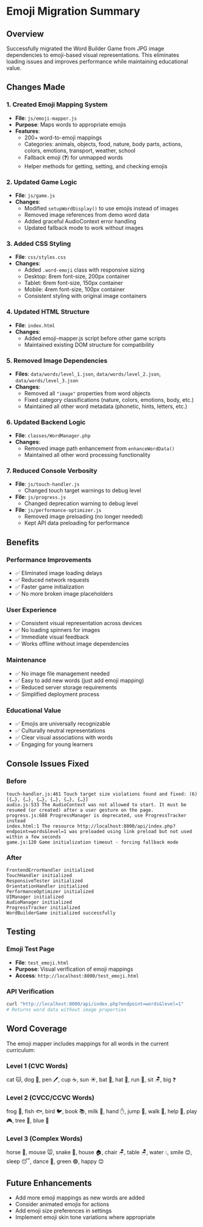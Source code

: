 # Emoji Migration Summary

## Overview
Successfully migrated the Word Builder Game from JPG image dependencies to emoji-based visual representations. This eliminates loading issues and improves performance while maintaining educational value.

## Changes Made

### 1. Created Emoji Mapping System
- **File**: `js/emoji-mapper.js`
- **Purpose**: Maps words to appropriate emojis
- **Features**:
  - 200+ word-to-emoji mappings
  - Categories: animals, objects, food, nature, body parts, actions, colors, emotions, transport, weather, school
  - Fallback emoji (❓) for unmapped words
  - Helper methods for getting, setting, and checking emojis

### 2. Updated Game Logic
- **File**: `js/game.js`
- **Changes**:
  - Modified `setupWordDisplay()` to use emojis instead of images
  - Removed image references from demo word data
  - Added graceful AudioContext error handling
  - Updated fallback mode to work without images

### 3. Added CSS Styling
- **File**: `css/styles.css`
- **Changes**:
  - Added `.word-emoji` class with responsive sizing
  - Desktop: 8rem font-size, 200px container
  - Tablet: 6rem font-size, 150px container
  - Mobile: 4rem font-size, 100px container
  - Consistent styling with original image containers

### 4. Updated HTML Structure
- **File**: `index.html`
- **Changes**:
  - Added emoji-mapper.js script before other game scripts
  - Maintained existing DOM structure for compatibility

### 5. Removed Image Dependencies
- **Files**: `data/words/level_1.json`, `data/words/level_2.json`, `data/words/level_3.json`
- **Changes**:
  - Removed all `"image"` properties from word objects
  - Fixed category classifications (nature, colors, emotions, body, etc.)
  - Maintained all other word metadata (phonetic, hints, letters, etc.)

### 6. Updated Backend Logic
- **File**: `classes/WordManager.php`
- **Changes**:
  - Removed image path enhancement from `enhanceWordData()`
  - Maintained all other word processing functionality

### 7. Reduced Console Verbosity
- **File**: `js/touch-handler.js`
  - Changed touch target warnings to debug level
- **File**: `js/progress.js`
  - Changed deprecation warning to debug level
- **File**: `js/performance-optimizer.js`
  - Removed image preloading (no longer needed)
  - Kept API data preloading for performance

## Benefits

### Performance Improvements
- ✅ Eliminated image loading delays
- ✅ Reduced network requests
- ✅ Faster game initialization
- ✅ No more broken image placeholders

### User Experience
- ✅ Consistent visual representation across devices
- ✅ No loading spinners for images
- ✅ Immediate visual feedback
- ✅ Works offline without image dependencies

### Maintenance
- ✅ No image file management needed
- ✅ Easy to add new words (just add emoji mapping)
- ✅ Reduced server storage requirements
- ✅ Simplified deployment process

### Educational Value
- ✅ Emojis are universally recognizable
- ✅ Culturally neutral representations
- ✅ Clear visual associations with words
- ✅ Engaging for young learners

## Console Issues Fixed

### Before
```
touch-handler.js:461 Touch target size violations found and fixed: (6) [{…}, {…}, {…}, {…}, {…}, {…}]
audio.js:533 The AudioContext was not allowed to start. It must be resumed (or created) after a user gesture on the page.
progress.js:688 ProgressManager is deprecated, use ProgressTracker instead
index.html:1 The resource http://localhost:8000/api/index.php?endpoint=words&level=1 was preloaded using link preload but not used within a few seconds
game.js:120 Game initialization timeout - forcing fallback mode
```

### After
```
FrontendErrorHandler initialized
TouchHandler initialized
ResponsiveTester initialized
OrientationHandler initialized
PerformanceOptimizer initialized
UIManager initialized
AudioManager initialized
ProgressTracker initialized
WordBuilderGame initialized successfully
```

## Testing

### Emoji Test Page
- **File**: `test_emoji.html`
- **Purpose**: Visual verification of emoji mappings
- **Access**: `http://localhost:8000/test_emoji.html`

### API Verification
```bash
curl "http://localhost:8000/api/index.php?endpoint=words&level=1"
# Returns word data without image properties
```

## Word Coverage
The emoji mapper includes mappings for all words in the current curriculum:

### Level 1 (CVC Words)
cat 🐱, dog 🐶, pen 🖊️, cup ☕, sun ☀️, bat 🦇, hat 👒, run 🏃, sit 🪑, big ❓

### Level 2 (CVCC/CCVC Words)  
frog 🐸, fish 🐟, bird 🐦, book 📚, milk 🥛, hand ✋, jump 🤸, walk 🚶, help 🤝, play 🎮, tree 🌳, blue 🔵

### Level 3 (Complex Words)
horse 🐴, mouse 🐭, snake 🐍, house 🏠, chair 🪑, table 🪑, water 💧, smile 😊, sleep 😴, dance 💃, green 🟢, happy 😊

## Future Enhancements
- Add more emoji mappings as new words are added
- Consider animated emojis for actions
- Add emoji size preferences in settings
- Implement emoji skin tone variations where appropriate